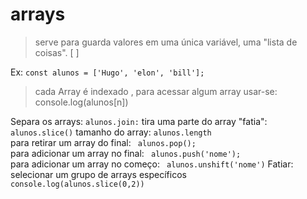 # arrays
 >serve para guarda valores em uma única variável, uma "lista de coisas". [ ]

Ex: ``` const alunos = ['Hugo', 'elon', 'bill']; ```

>cada Array é indexado , para acessar algum array usar-se: console.log(alunos[n])

Separa os arrays: ```alunos.join:```
tira uma parte do array "fatia": ```alunos.slice()```
tamanho do array: ```alunos.length``` <br>
para retirar um array do final: ``` alunos.pop();``` <br>
para adicionar um array no final: ``` alunos.push('nome');``` <br>
para adicionar um array no começo: ``` alunos.unshift('nome')```
Fatiar: selecionar um grupo de arrays específicos 
``` console.log(alunos.slice(0,2))```
